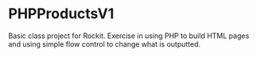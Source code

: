 # PHPProductsV1
Basic class project for Rockit. Exercise in using PHP to build HTML pages and using simple flow control to change what is outputted.
